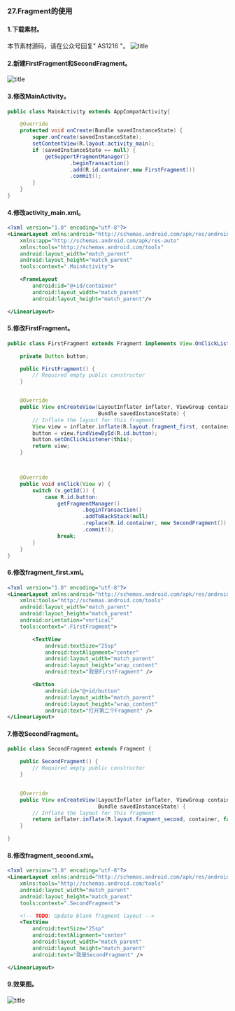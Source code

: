 ### 27.Fragment的使用
#### 1.下载素材。
本节素材源码，请在公众号回复" AS1216 "。
![title](https://raw.githubusercontent.com/JSZNopi/JSZImage/master/gitnote/2019/10/30/WXCODE-1572446034519.jpeg)

#### 2.新建FirstFragment和SecondFragment。
![title](https://raw.githubusercontent.com/JSZNopi/JSZImage/master/gitnote/2019/12/16/1-1576479722241.gif)

#### 3.修改MainActivity。
```java
public class MainActivity extends AppCompatActivity{

    @Override
    protected void onCreate(Bundle savedInstanceState) {
        super.onCreate(savedInstanceState);
        setContentView(R.layout.activity_main);
        if (savedInstanceState == null) {
            getSupportFragmentManager()
                    .beginTransaction()
                    .add(R.id.container,new FirstFragment())
                    .commit();
        }
    }
}
```

#### 4.修改activity_main.xml。
```xml
<?xml version="1.0" encoding="utf-8"?>
<LinearLayout xmlns:android="http://schemas.android.com/apk/res/android"
    xmlns:app="http://schemas.android.com/apk/res-auto"
    xmlns:tools="http://schemas.android.com/tools"
    android:layout_width="match_parent"
    android:layout_height="match_parent"
    tools:context=".MainActivity">

    <FrameLayout
        android:id="@+id/container"
        android:layout_width="match_parent"
        android:layout_height="match_parent"/>

</LinearLayout>
```

#### 5.修改FirstFragment。
```java
public class FirstFragment extends Fragment implements View.OnClickListener {

    private Button button;

    public FirstFragment() {
        // Required empty public constructor
    }


    @Override
    public View onCreateView(LayoutInflater inflater, ViewGroup container,
                             Bundle savedInstanceState) {
        // Inflate the layout for this fragment
        View view = inflater.inflate(R.layout.fragment_first, container, false);
        button = view.findViewById(R.id.button);
        button.setOnClickListener(this);
        return view;
    }



    @Override
    public void onClick(View v) {
        switch (v.getId()) {
            case R.id.button:
                getFragmentManager()
                        .beginTransaction()
                        .addToBackStack(null)
                        .replace(R.id.container, new SecondFragment())
                        .commit();
                break;
        }
    }
}
```
#### 6.修改fragment_first.xml。
```xml
<?xml version="1.0" encoding="utf-8"?>
<LinearLayout xmlns:android="http://schemas.android.com/apk/res/android"
    xmlns:tools="http://schemas.android.com/tools"
    android:layout_width="match_parent"
    android:layout_height="match_parent"
    android:orientation="vertical"
    tools:context=".FirstFragment">

        <TextView
            android:textSize="25sp"
            android:textAlignment="center"
            android:layout_width="match_parent"
            android:layout_height="wrap_content"
            android:text="我是FirstFragment" />

        <Button
            android:id="@+id/button"
            android:layout_width="match_parent"
            android:layout_height="wrap_content"
            android:text="打开第二个Fragment" />
</LinearLayout>
```
#### 7.修改SecondFragment。
```java
public class SecondFragment extends Fragment {

    public SecondFragment() {
        // Required empty public constructor
    }


    @Override
    public View onCreateView(LayoutInflater inflater, ViewGroup container,
                             Bundle savedInstanceState) {
        // Inflate the layout for this fragment
        return inflater.inflate(R.layout.fragment_second, container, false);
    }

}
```
#### 8.修改fragment_second.xml。
```xml
<?xml version="1.0" encoding="utf-8"?>
<LinearLayout xmlns:android="http://schemas.android.com/apk/res/android"
    xmlns:tools="http://schemas.android.com/tools"
    android:layout_width="match_parent"
    android:layout_height="match_parent"
    tools:context=".SecondFragment">

    <!-- TODO: Update blank fragment layout -->
    <TextView
        android:textSize="25sp"
        android:textAlignment="center"
        android:layout_width="match_parent"
        android:layout_height="match_parent"
        android:text="我是SecondFragment" />

</LinearLayout>
```
#### 9.效果图。
![title](https://raw.githubusercontent.com/JSZNopi/JSZImage/master/gitnote/2019/12/16/2-1576480045413.gif)